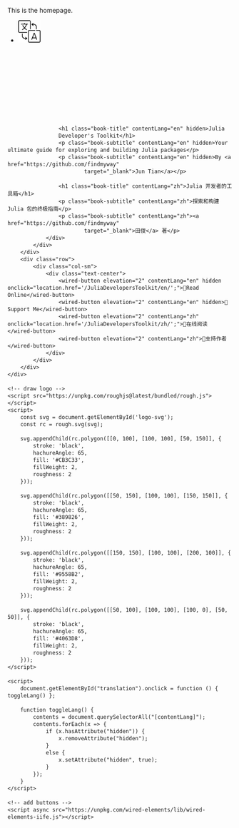 [//]: # (This file is only included on the website.)

<script>
  window.dataLayer = window.dataLayer || [];
  function gtag() { dataLayer.push(arguments); }
  gtag('js', new Date());

  gtag('config', 'G-H1EF16DE4J');
</script>

This is the homepage.

<div class="container">
        <ul class="nav justify-content-end">
            <li class="nav-item">
                <a class="navbar-brand navbar-toggler" id="translation">
                    <img src="images/translation.svg" width="50" height="50" alt="">
                </a>
            </li>
        </ul>
        <div class="row">
            <div class="col-sm">
                <div class="text-center">
                    <svg id="logo-svg"></svg>
                </div>
            </div>
        </div>
        <div class="row">
            <div class="col-sm">
                <div class="text-center">

                    <h1 class="book-title" contentLang="en" hidden>Julia
                    Developer's Toolkit</h1>
                    <p class="book-subtitle" contentLang="en" hidden>Your ultimate guide for exploring and building Julia packages</p>
                    <p class="book-subtitle" contentLang="en" hidden>By <a href="https://github.com/findmyway"
                            target="_blank">Jun Tian</a></p>

                    <h1 class="book-title" contentLang="zh">Julia 开发者的工具箱</h1>
                    <p class="book-subtitle" contentLang="zh">探索和构建 Julia 包的终极指南</p>
                    <p class="book-subtitle" contentLang="zh"><a href="https://github.com/findmyway"
                            target="_blank">田俊</a> 著</p>
                </div>
            </div>
        </div>
        <div class="row">
            <div class="col-sm">
                <div class="text-center">
                    <wired-button elevation="2" contentLang="en" hidden onclick="location.href='/JuliaDevelopersToolkit/en/';">📙Read Online</wired-button>
                    <wired-button elevation="2" contentLang="en" hidden>🧡Support Me</wired-button>
                    <wired-button elevation="2" contentLang="zh" onclick="location.href='/JuliaDevelopersToolkit/zh/';">📙在线阅读</wired-button>
                    <wired-button elevation="2" contentLang="zh">🧡支持作者</wired-button>
                </div>
            </div>
        </div>
    </div>

    <!-- draw logo -->
    <script src="https://unpkg.com/roughjs@latest/bundled/rough.js"></script>
    <script>
        const svg = document.getElementById('logo-svg');
        const rc = rough.svg(svg);

        svg.appendChild(rc.polygon([[0, 100], [100, 100], [50, 150]], {
            stroke: 'black',
            hachureAngle: 65,
            fill: '#CB3C33',
            fillWeight: 2,
            roughness: 2
        }));

        svg.appendChild(rc.polygon([[50, 150], [100, 100], [150, 150]], {
            stroke: 'black',
            hachureAngle: 65,
            fill: '#389826',
            fillWeight: 2,
            roughness: 2
        }));

        svg.appendChild(rc.polygon([[150, 150], [100, 100], [200, 100]], {
            stroke: 'black',
            hachureAngle: 65,
            fill: '#9558B2',
            fillWeight: 2,
            roughness: 2
        }));

        svg.appendChild(rc.polygon([[50, 100], [100, 100], [100, 0], [50, 50]], {
            stroke: 'black',
            hachureAngle: 65,
            fill: '#4063D8',
            fillWeight: 2,
            roughness: 2
        }));
    </script>

    <script>
        document.getElementById("translation").onclick = function () { toggleLang() };

        function toggleLang() {
            contents = document.querySelectorAll("[contentLang]");
            contents.forEach(x => {
                if (x.hasAttribute("hidden")) {
                    x.removeAttribute("hidden");
                }
                else {
                    x.setAttribute("hidden", true);
                }
            });
        }
    </script>

    <!-- add buttons -->
    <script async src="https://unpkg.com/wired-elements/lib/wired-elements-iife.js"></script>
